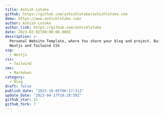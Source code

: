 ```yaml
---
title: Ashish Lotake
github: https://github.com/ashishlotake/ashishlotake.com
demo: https://www.ashishlotake.com/
author: Ashish Lotake
author_link: https://github.com/ashishlotake
date: 2023-02-02T00:00:00.000Z
description: >-
  Personal Website Template, where You share your blog and project. Build using
  Nextjs and Tailwind CSS
ssg:
  - Nextjs
css:
  - Tailwind
cms:
  - Markdown
category:
  - Blog
draft: false
publish_date: "2022-10-05T06:17:31Z"
update_date: "2023-04-17T18:28:59Z"
github_star: 15
github_fork: 7
---
```

